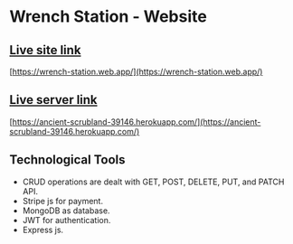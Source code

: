 # Wrench Station - Website

## [Live site link](https://wrench-station.web.app/)

[https://wrench-station.web.app/](https://wrench-station.web.app/)

## [Live server link](https://ancient-scrubland-39146.herokuapp.com/)

[https://ancient-scrubland-39146.herokuapp.com/](https://ancient-scrubland-39146.herokuapp.com/)

## Technological Tools

* CRUD operations are dealt with GET, POST, DELETE, PUT, and PATCH API.
* Stripe js for payment.
* MongoDB as database.
* JWT for authentication.
* Express js.
